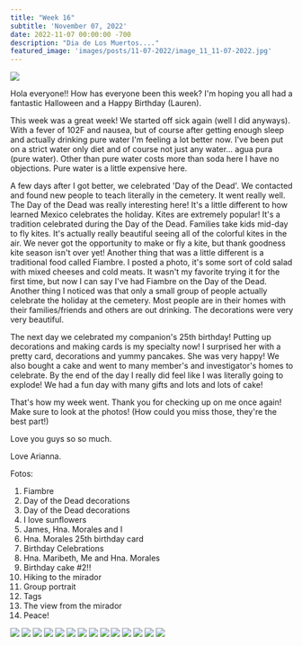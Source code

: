 ```yaml
---
title: "Week 16"
subtitle: 'November 07, 2022'
date: 2022-11-07 00:00:00 -700
description: "Dia de Los Muertos...."
featured_image: 'images/posts/11-07-2022/image_11_11-07-2022.jpg'
---
```

![](/images/posts/11-07-2022/image_11_11-07-2022.jpg)

Hola everyone!!  How has everyone been this week?  I'm hoping you all had a fantastic Halloween and a Happy Birthday (Lauren).

This week was a great week!  We started off sick again (well I did anyways).  With a fever of 102F and nausea, but of course after getting enough sleep and actually drinking pure water I'm feeling a lot better now.  I've been put on a strict water only diet and of course not just any water...  agua pura (pure water).  Other than pure water costs more than soda here I have no objections.  Pure water is a little expensive here.

A few days after I got better, we celebrated 'Day of the Dead'.  We contacted and found new people to teach literally in the cemetery.  It went really well.  The Day of the Dead was really interesting here!  It's  a little different to how learned Mexico celebrates the holiday.  Kites are extremely popular!  It's a tradition celebrated during the Day of the Dead.  Families take kids mid-day to fly kites.  It's actually really beautiful seeing all of the colorful kites in the air.  We never got the opportunity to make or fly a kite, but thank goodness kite season isn't over yet!  Another thing that was a little different is a traditional food called Fiambre.  I posted a photo, it's some sort of cold salad with mixed cheeses and cold meats.  It wasn't my favorite trying it for the first time, but now I can say I've had Fiambre on the Day of the Dead.  Another thing I noticed was that only a small group of people actually celebrate the holiday at the cemetery.  Most people are in their homes with their families/friends and others are out drinking.  The decorations were very very beautiful.

The next day we celebrated my companion's 25th birthday!  Putting up decorations and making cards is my specialty now!  I surprised her with a pretty card, decorations and yummy pancakes.  She was very happy!  We also bought a cake and went to many member's and investigator's homes to celebrate.  By the end of the day I really did feel like I was literally going to explode!  We had a fun day with many gifts and lots and lots of cake!

That's how my week went.  Thank you for checking up on me once again!  Make sure to look at the photos!  (How could you miss those, they're the best part!)

Love you guys so so much.

Love Arianna.

Fotos:
1.  Fiambre
2.  Day of the Dead decorations
3.  Day of the Dead decorations
4.  I love sunflowers
5.  James, Hna. Morales and I
6.  Hna. Morales 25th birthday card
7.  Birthday Celebrations
8.  Hna. Maribeth, Me and Hna. Morales
9.  Birthday cake #2!!
10. Hiking to the mirador
11. Group portrait
12. Tags
13. The view from the mirador
14. Peace!

<div class="gallery" data-columns="2">
    <img src="/images/posts/11-07-2022/image_01_11-07-2022.jpg">
    <img src="/images/posts/11-07-2022/image_02_11-07-2022.jpg">
    <img src="/images/posts/11-07-2022/image_03_11-07-2022.jpg">
    <img src="/images/posts/11-07-2022/image_04_11-07-2022.jpg">
    <img src="/images/posts/11-07-2022/image_05_11-07-2022.jpg">
    <img src="/images/posts/11-07-2022/image_06_11-07-2022.jpg">
    <img src="/images/posts/11-07-2022/image_07_11-07-2022.jpg">
    <img src="/images/posts/11-07-2022/image_08_11-07-2022.jpg">
    <img src="/images/posts/11-07-2022/image_09_11-07-2022.jpg">
    <img src="/images/posts/11-07-2022/image_10_11-07-2022.jpg">
    <img src="/images/posts/11-07-2022/image_11_11-07-2022.jpg">
    <img src="/images/posts/11-07-2022/image_12_11-07-2022.jpg">
    <img src="/images/posts/11-07-2022/image_13_11-07-2022.jpg">
    <img src="/images/posts/11-07-2022/image_14_11-07-2022.jpg">
</div>
